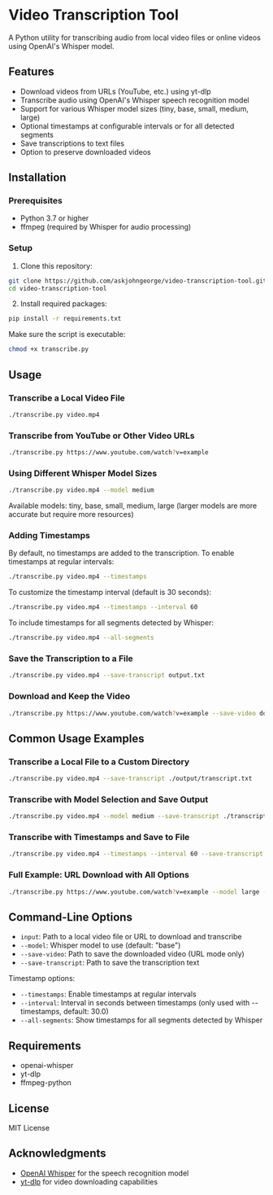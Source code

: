 # Video Transcription Tool

A Python utility for transcribing audio from local video files or online videos using OpenAI's Whisper model.

## Features

- Download videos from URLs (YouTube, etc.) using yt-dlp
- Transcribe audio using OpenAI's Whisper speech recognition model
- Support for various Whisper model sizes (tiny, base, small, medium, large)
- Optional timestamps at configurable intervals or for all detected segments
- Save transcriptions to text files
- Option to preserve downloaded videos

## Installation

### Prerequisites

- Python 3.7 or higher
- ffmpeg (required by Whisper for audio processing)

### Setup

1. Clone this repository:

```bash
git clone https://github.com/askjohngeorge/video-transcription-tool.git
cd video-transcription-tool
```

2. Install required packages:

```bash
pip install -r requirements.txt
```

Make sure the script is executable:

```bash
chmod +x transcribe.py
```

## Usage

### Transcribe a Local Video File

```bash
./transcribe.py video.mp4
```

### Transcribe from YouTube or Other Video URLs

```bash
./transcribe.py https://www.youtube.com/watch?v=example
```

### Using Different Whisper Model Sizes

```bash
./transcribe.py video.mp4 --model medium
```

Available models: tiny, base, small, medium, large (larger models are more accurate but require more resources)

### Adding Timestamps

By default, no timestamps are added to the transcription. To enable timestamps at regular intervals:

```bash
./transcribe.py video.mp4 --timestamps
```

To customize the timestamp interval (default is 30 seconds):

```bash
./transcribe.py video.mp4 --timestamps --interval 60
```

To include timestamps for all segments detected by Whisper:

```bash
./transcribe.py video.mp4 --all-segments
```

### Save the Transcription to a File

```bash
./transcribe.py video.mp4 --save-transcript output.txt
```

### Download and Keep the Video

```bash
./transcribe.py https://www.youtube.com/watch?v=example --save-video downloaded_video.mp4
```

## Common Usage Examples

### Transcribe a Local File to a Custom Directory

```bash
./transcribe.py video.mp4 --save-transcript ./output/transcript.txt
```

### Transcribe with Model Selection and Save Output

```bash
./transcribe.py video.mp4 --model medium --save-transcript ./transcripts/output.txt
```

### Transcribe with Timestamps and Save to File

```bash
./transcribe.py video.mp4 --timestamps --interval 60 --save-transcript ./output/transcript_with_timestamps.txt
```

### Full Example: URL Download with All Options

```bash
./transcribe.py https://www.youtube.com/watch?v=example --model large --all-segments --save-video ./videos/downloaded.mp4 --save-transcript ./transcripts/full_transcript.txt
```

## Command-Line Options

- `input`: Path to a local video file or URL to download and transcribe
- `--model`: Whisper model to use (default: "base")
- `--save-video`: Path to save the downloaded video (URL mode only)
- `--save-transcript`: Path to save the transcription text

Timestamp options:

- `--timestamps`: Enable timestamps at regular intervals
- `--interval`: Interval in seconds between timestamps (only used with --timestamps, default: 30.0)
- `--all-segments`: Show timestamps for all segments detected by Whisper

## Requirements

- openai-whisper
- yt-dlp
- ffmpeg-python

## License

MIT License

## Acknowledgments

- [OpenAI Whisper](https://github.com/openai/whisper) for the speech recognition model
- [yt-dlp](https://github.com/yt-dlp/yt-dlp) for video downloading capabilities
